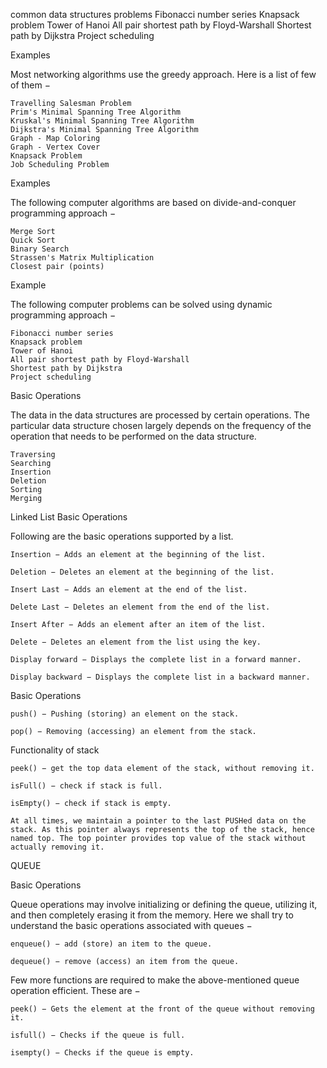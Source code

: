 common data structures problems 
    Fibonacci number series
    Knapsack problem
    Tower of Hanoi
    All pair shortest path by Floyd-Warshall
    Shortest path by Dijkstra
    Project scheduling

Examples

Most networking algorithms use the greedy approach. Here is a list of few of them −

    Travelling Salesman Problem
    Prim's Minimal Spanning Tree Algorithm
    Kruskal's Minimal Spanning Tree Algorithm
    Dijkstra's Minimal Spanning Tree Algorithm
    Graph - Map Coloring
    Graph - Vertex Cover
    Knapsack Problem
    Job Scheduling Problem

Examples

The following computer algorithms are based on divide-and-conquer programming approach −

    Merge Sort
    Quick Sort
    Binary Search
    Strassen's Matrix Multiplication
    Closest pair (points)

Example

The following computer problems can be solved using dynamic programming approach −

    Fibonacci number series
    Knapsack problem
    Tower of Hanoi
    All pair shortest path by Floyd-Warshall
    Shortest path by Dijkstra
    Project scheduling


Basic Operations

The data in the data structures are processed by certain operations. The particular data structure chosen largely depends on the frequency of the operation that needs to be performed on the data structure.

    Traversing
    Searching
    Insertion
    Deletion
    Sorting
    Merging


Linked List 
Basic Operations

Following are the basic operations supported by a list.

    Insertion − Adds an element at the beginning of the list.

    Deletion − Deletes an element at the beginning of the list.

    Insert Last − Adds an element at the end of the list.

    Delete Last − Deletes an element from the end of the list.

    Insert After − Adds an element after an item of the list.

    Delete − Deletes an element from the list using the key.

    Display forward − Displays the complete list in a forward manner.

    Display backward − Displays the complete list in a backward manner.


Basic Operations

    push() − Pushing (storing) an element on the stack.

    pop() − Removing (accessing) an element from the stack.

Functionality of stack 

    peek() − get the top data element of the stack, without removing it.

    isFull() − check if stack is full.

    isEmpty() − check if stack is empty.

    At all times, we maintain a pointer to the last PUSHed data on the stack. As this pointer always represents the top of the stack, hence named top. The top pointer provides top value of the stack without actually removing it.


QUEUE

Basic Operations

Queue operations may involve initializing or defining the queue, utilizing it, and then completely erasing it from the memory. Here we shall try to understand the basic operations associated with queues −

    enqueue() − add (store) an item to the queue.

    dequeue() − remove (access) an item from the queue.

Few more functions are required to make the above-mentioned queue operation efficient. These are −

    peek() − Gets the element at the front of the queue without removing it.

    isfull() − Checks if the queue is full.

    isempty() − Checks if the queue is empty.
